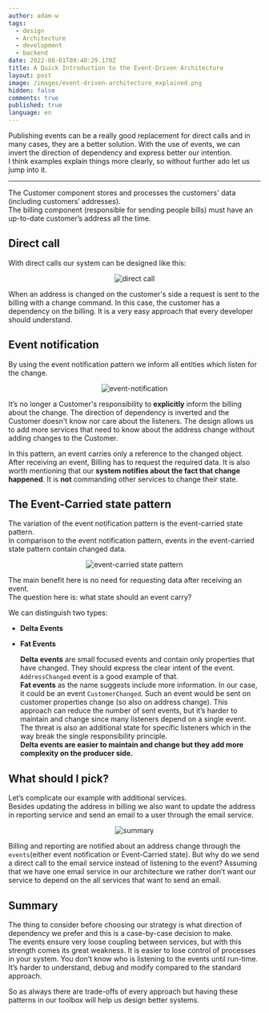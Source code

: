```yaml
---
author: adam-w
tags:
  - design
  - Architecture
  - development
  - backend
date: 2022-08-01T09:40:29.170Z
title: A Quick Introduction to the Event-Driven Architecture
layout: post
image: /images/event-driven-architecture_explained.png
hidden: false
comments: true
published: true
language: en
---
```

Publishing events can be a really good replacement for direct calls and in many cases, they are a better solution. With the use of events, we can invert the direction of dependency and  express better our intention.\
I think examples explain things more clearly, so without further ado let us jump into it.

- - -

The Customer component stores and processes the customers' data (including customers’ addresses).\
The billing component (responsible for sending people bills) must have an up-to-date customer’s address all the time.

## Direct call

With direct calls our system can be designed like this:

<center>

![direct call](https://cdn-images-1.medium.com/max/1600/1*2HYzwsw97YIVTH6i-43gHQ.png)

</center>

When an address is changed on the customer's side a request is sent to the billing with a change command. In this case, the customer has a dependency on the billing. It is a very easy approach that every developer should understand.

## Event notification 

By using the event notification pattern we inform all entities which listen for the change.

<center>

![event-notification](https://cdn-images-1.medium.com/max/1600/1*5oQn9dpZtd2rfQr0CCIarw.png)

</center>

It’s no longer a Customer's responsibility to **explicitly** inform the billing about the change. The direction of dependency is inverted and the Customer doesn't know nor care about the listeners. The design allows us to add more services that need to know about the address change without adding changes to the Customer.

In this pattern, an event carries only a reference to the changed object. After receiving an event, Billing has to request the required data. It is also worth mentioning that our **system notifies about the fact that change happened**. It is **not** commanding other services to change their state.

## The Event-Carried state pattern

The variation of the event notification pattern is the event-carried state pattern.\
In comparison to the event notification pattern, events in the event-carried state pattern contain changed data.

<center>

![event-carried state pattern](https://cdn-images-1.medium.com/max/1600/1*xHcllOYbVBwr18BNOnuKQg.png)

</center>

The main benefit here is no need for requesting data after receiving an event.\
The question here is: what state should an event carry? 

We can distinguish two types:

* **Delta Events**
* **Fat Events**

  **Delta events** are small focused events and contain only properties that have changed. They should express the clear intent of the event. `AddressChanged` event is a good example of that.\
  **Fat events** as the name suggests include more information. In our case, it could be an event `CustomerChanged`. Such an event would be sent on customer properties change (so also on address change). This approach can reduce the number of sent events, but it’s harder to maintain and change since many listeners depend on a single event. The threat is also an additional state for specific listeners which in the way break the single responsibility principle. \
  **Delta events are easier to maintain and change but they add more complexity on the producer side.**

## What should I pick?

Let’s complicate our example with additional services.\
Besides updating the address in billing we also want to update the address in reporting service and send an email to a user through the email service.

<center>

![summary](https://cdn-images-1.medium.com/max/1600/1*TjPTzSUkOrJjiHolyrQE0g.png)

</center>

Billing and reporting are notified about an address change through the `events`(either event notification or Event-Carried state). But why do we send a direct call to the email service instead of listening to the event? Assuming that we have one email service in our architecture we rather don’t want our service to depend on the all services that want to send an email.

## Summary

The thing to consider before choosing our strategy is what direction of dependency we prefer and this is a case-by-case decision to make. \
The events ensure very loose coupling between services, but with this strength comes its great weakness. It is easier to lose control of processes in your system. You don’t know who is listening to the events until run-time. It’s harder to understand, debug and modify compared to the standard approach.

So as always there are trade-offs of every approach but having these patterns in our toolbox will help us design better systems.
